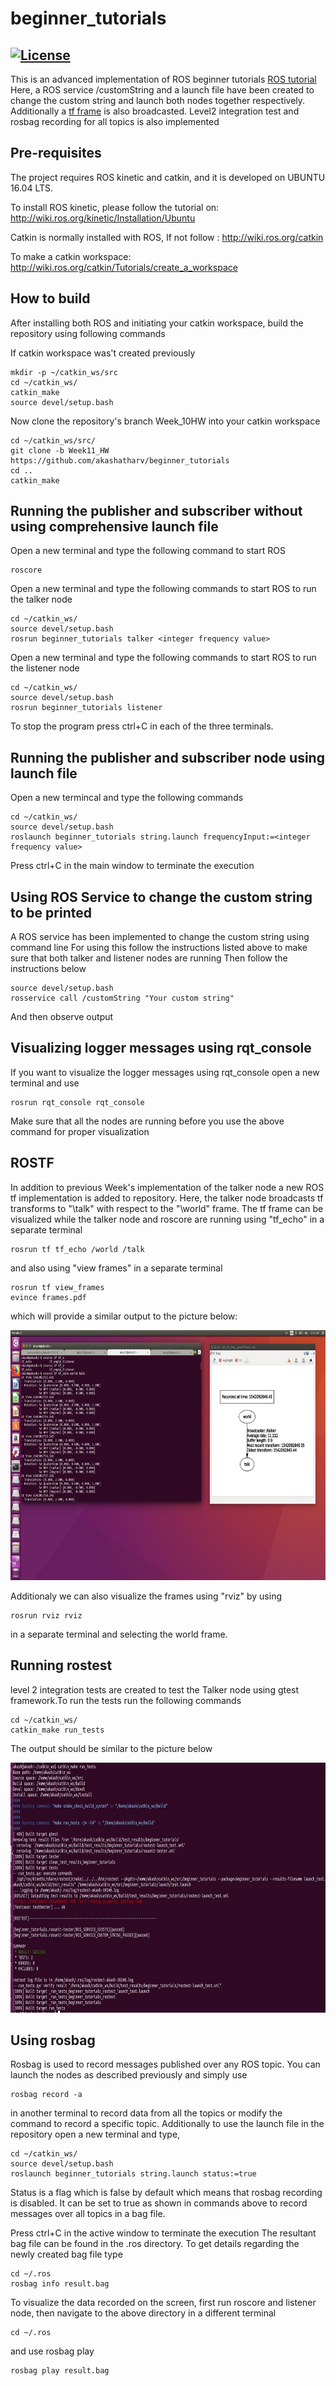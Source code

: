 # beginner_tutorials
[![License](https://img.shields.io/badge/License-BSD%203--Clause-blue.svg)](https://opensource.org/licenses/BSD-3-Clause)
---

This is an advanced implementation of ROS beginner tutorials [ROS tutorial](http://wiki.ros.org/ROS/Tutorials/WritingPublisherSubscriber%28c%2B%2B%29)
Here, a ROS service /customString and a launch file have been created to change the custom string and launch both nodes together respectively. Additionally a [tf frame](http://wiki.ros.org/tf/Tutorials/Introduction%20to%20tf) 
is also broadcasted. Level2 integration test and rosbag recording for all topics is also implemented

## Pre-requisites
The project requires ROS kinetic and catkin, and it is developed on UBUNTU 16.04 LTS.

To install ROS kinetic, please follow the tutorial on: 
http://wiki.ros.org/kinetic/Installation/Ubuntu

Catkin is normally installed with ROS, If not follow :
http://wiki.ros.org/catkin

To make a catkin workspace: 
http://wiki.ros.org/catkin/Tutorials/create_a_workspace

## How to build
After installing both ROS and initiating your catkin workspace, build the repository using following commands

If catkin workspace was't created previously
```
mkdir -p ~/catkin_ws/src
cd ~/catkin_ws/
catkin_make
source devel/setup.bash
```
Now clone the repository's branch Week_10HW into your catkin workspace
```
cd ~/catkin_ws/src/
git clone -b Week11_HW https://github.com/akashatharv/beginner_tutorials
cd ..
catkin_make
```
## Running the publisher and subscriber without using comprehensive launch file
Open a new terminal and type the following command to start ROS
```
roscore
```

Open a new terminal and type the following commands to start ROS to run the talker node
```
cd ~/catkin_ws/
source devel/setup.bash
rosrun beginner_tutorials talker <integer frequency value>
```

Open a new terminal and type the following commands to start ROS to run the listener node
```
cd ~/catkin_ws/
source devel/setup.bash
rosrun beginner_tutorials listener
```

To stop the program press ctrl+C in each of the three terminals.

## Running the publisher and subscriber node using launch file
Open a new termincal and type the following commands
```
cd ~/catkin_ws/
source devel/setup.bash
roslaunch beginner_tutorials string.launch frequencyInput:=<integer frequency value>
```
Press ctrl+C in the main window to terminate the execution

## Using ROS Service to change the custom string to be printed
A ROS service has been implemented to change the custom string using command line 
For using this follow the instructions listed above to make sure that both talker and listener nodes are running
Then follow the instructions below
```
source devel/setup.bash
rosservice call /customString "Your custom string"
```
And then observe output

## Visualizing logger messages using rqt_console
If you want to visualize the logger messages using rqt_console open a new terminal and use 
```
rosrun rqt_console rqt_console
```
Make sure that all the nodes are running before you use the above command for proper visualization

## ROSTF

In addition to previous Week's implementation of the talker node a new ROS tf implementation is added to repository. Here, the talker node broadcasts tf transforms to "\talk" with respect to the "\world" frame. The tf frame can be visualized while the talker node and roscore are running using "tf_echo" in a separate terminal

```
rosrun tf tf_echo /world /talk
```
and also using "view frames" in a separate terminal

```
rosrun tf view_frames
evince frames.pdf
```

which will provide a similar output to the picture below:
<p align="center">
  <img width="800" height="400" src="https://github.com/akashatharv/beginner_tutorials/blob/Week11_HW/Week11_HW_results/rqt_tf_tree_and_tf_echo_output.jpg">
</p>
Additionaly we can also visualize the frames using "rviz" by using

```
rosrun rviz rviz
```

in a separate terminal and selecting the world frame.

## Running rostest

level 2 integration tests are created to test the Talker node using gtest framework.To run the tests run the following commands
```
cd ~/catkin_ws/
catkin_make run_tests
```
The output should be similar to the picture below
<p align="center">
  <img width="800" height="400" src="https://github.com/akashatharv/beginner_tutorials/blob/Week11_HW/Week11_HW_results/test_successful.jpg">
</p>

## Using rosbag 

Rosbag is used to record messages published over any ROS topic. You can launch the nodes as described previously and simply use
```
rosbag record -a
```
in another terminal to record data from all the topics or modify the command to record a specific topic.
Additionally to use the launch file in the repository open a new terminal and type,
```
cd ~/catkin_ws/
source devel/setup.bash
roslaunch beginner_tutorials string.launch status:=true
```
Status is a flag which is false by default which means that rosbag recording is disabled. It can be set to true as shown in commands above to record messages over all topics in a bag file.

Press ctrl+C in the active window to terminate the execution
The resultant bag file can be found in the .ros directory.
To get details regarding the newly created bag file type
```
cd ~/.ros
rosbag info result.bag
```
To visualize the data recorded on the screen, first run roscore and listener node, then navigate to the above directory in a different terminal
```
cd ~/.ros
```
and use rosbag play 
```
rosbag play result.bag
```
